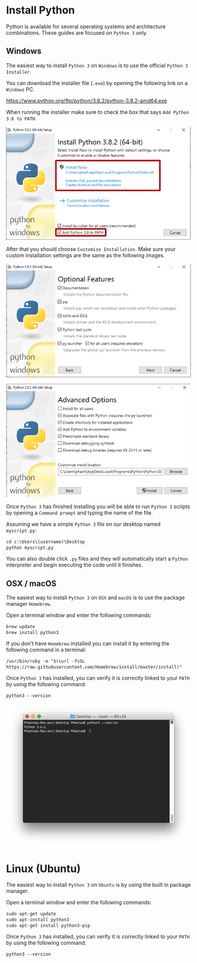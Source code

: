 # Install Python

Python is available for several operating systems and architecture combinations. These guides are focused on `Python 3` only.

## Windows

The easiest way to install `Python 3` on `Windows` is to use the official `Python 3 Installer`.

You can download the installer file (`.exe`) by opening the following link on a `Windows` PC.

https://www.python.org/ftp/python/3.8.2/python-3.8.2-amd64.exe

When running the installer make sure to check the box that says `Add Python 3.6 to PATH`.

![Windows](./images/1.png)

After that you should choose `Customize Installation`. Make sure your custom installation settings are the same as the following images.

![Windows](./images/2.png)

![Windows](./images/3.png)


Once `Python 3` has finished installing you will be able to run `Python 3` scripts by opening a `Command prompt` and typing the name of the file.

Assuming we have a simple `Python 3` file on our desktop named `myscript.py`:

```
cd c:\Users\(username)\Desktop
python myscript.py
```

You can also double click `.py` files and they will automatically start a `Python` interpreter and begin executing the code until it finishes.

## OSX / macOS

The easiest way to install `Python 3` on `OSX` and `macOS` is to use the package manager `Homebrew`.



Open a terminal window and enter the following commands:

```
brew update
brew install python3
```

If you don't have `Homebrew` installed you can install it by entering the following command in a terminal:

```
/usr/bin/ruby -e "$(curl -fsSL https://raw.githubusercontent.com/Homebrew/install/master/install)"
```

Once `Python 3` has installed, you can verify it is correctly linked to your `PATH` by using the following command:

```
python3 --version
```

![macOS](./images/4.png)

# Linux (Ubuntu)

The easiest way to install `Python 3` on `Ubuntu` is by using the built in package manager.

Open a terminal window and enter the following commands:

```
sudo apt-get update
sudo apt-install python3
sudo apt-get install python3-pip
```

Once `Python 3` has installed, you can verify it is correctly linked to your `PATH` by using the following command:

```
python3 --version
```

